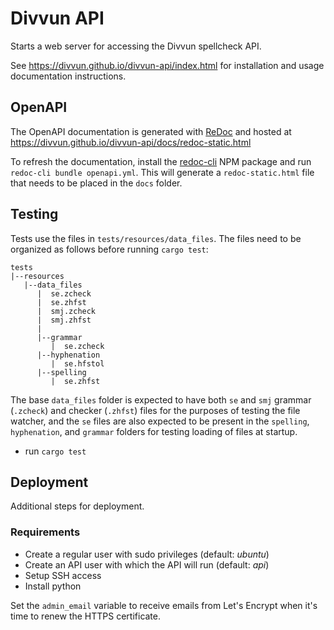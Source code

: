 # Divvun API

Starts a web server for accessing the Divvun spellcheck API.

See https://divvun.github.io/divvun-api/index.html for installation and usage documentation instructions.

## OpenAPI

The OpenAPI documentation is generated with [ReDoc](https://github.com/Redocly/redoc) and hosted at https://divvun.github.io/divvun-api/docs/redoc-static.html

To refresh the documentation, install the [redoc-cli](https://github.com/Redocly/redoc/blob/master/cli/README.md) NPM package and run `redoc-cli bundle openapi.yml`.
This will generate a `redoc-static.html` file that needs to be placed in the `docs` folder.

## Testing

Tests use the files in `tests/resources/data_files`. The files need to be organized as follows before running `cargo test`:

```
tests
|--resources
   |--data_files
      |  se.zcheck
      |  se.zhfst
      |  smj.zcheck
      |  smj.zhfst
      |
      |--grammar
         |  se.zcheck
      |--hyphenation
         |  se.hfstol
      |--spelling
         |  se.zhfst
```

The base `data_files` folder is expected to have both `se` and `smj`
grammar (`.zcheck`) and checker (`.zhfst`) files for the purposes of testing the file watcher, and
the `se` files are also expected to be present in the `spelling`, `hyphenation`, and `grammar` folders for testing loading of files at startup.

- run `cargo test`

## Deployment

Additional steps for deployment.

### Requirements

- Create a regular user with sudo privileges (default: *ubuntu*)
- Create an API user with which the API will run (default: *api*)
- Setup SSH access
- Install python

Set the `admin_email` variable to receive emails from Let's Encrypt when it's time to renew the HTTPS certificate.

